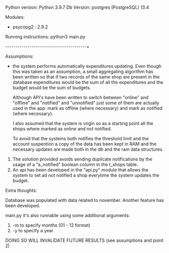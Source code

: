 Python version: Python 3.9.7
Db Version: postgres (PostgreSQL) 13.4

Modules: 
 - psycopg2 : 2.9.2

Running instructions: python3 main.py

----------------------------------------+

Assumptions:
 - the system performs automatically expenditures updating. 
   Even though this was taken as an assumption, a small aggregating algorithm has been 
   written so that if two records of the same shop are present in the database 
   expenditures would be the sum of all the expenditures and the budget would be the 
   sum of budgets.
   
   Although API's have been written to switch between "online" and "offline" and "notified" 
   and "unnotified" just some of them are actually used in the app: mark as offline (where necessary) 
   and mark as notified (where necessary).

   I also assumed that the system is virgin so as a starting point all the shops where marked 
   as online and not notified.

   To avoid that the systems both notifies the threshold limit and the account suspention 
   a copy of the data has been kept in RAM and the necessary updates are made both in 
   the db and the ram data structures. 

1. The solution provided avoids sending duplicate notifications by the usage of a "a_notified" boolean column
   in the t_shops table. 
2. An api has been developed in the "api.py" module that allows the system to set ad not notified a shop 
   everytime the system updates the budget. 


Extra thoughts: 

Database was populated with data related to november. Another feature has been developed.

main.py it's also runnable using some additional arguments: 
  1. -m to specify months (01 - 12 format)
  2. -y to specify a year

DOING SO WILL INVALIDATE FUTURE RESULTS (see assumptions and point 2) 

